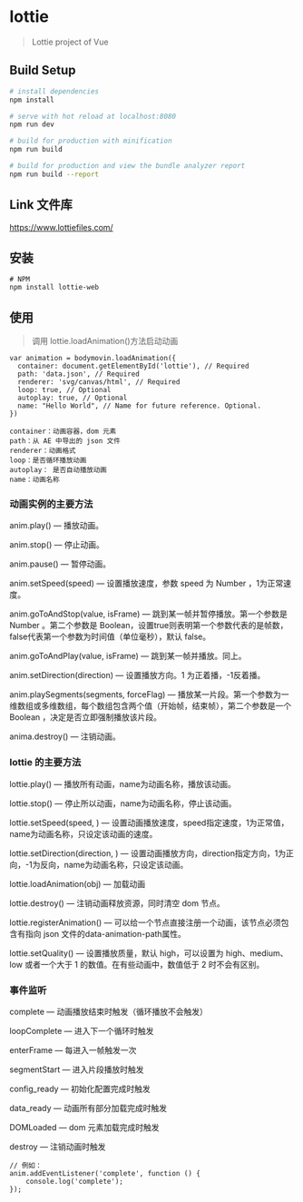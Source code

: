 # lottie

> Lottie project of Vue

## Build Setup

``` bash
# install dependencies
npm install

# serve with hot reload at localhost:8080
npm run dev

# build for production with minification
npm run build

# build for production and view the bundle analyzer report
npm run build --report
```
## Link 文件库
https://www.lottiefiles.com/

## 安装

```
# NPM
npm install lottie-web
```


## 使用

> 调用 lottie.loadAnimation()方法启动动画


```
var animation = bodymovin.loadAnimation({
  container: document.getElementById('lottie'), // Required
  path: 'data.json', // Required
  renderer: 'svg/canvas/html', // Required
  loop: true, // Optional
  autoplay: true, // Optional
  name: "Hello World", // Name for future reference. Optional.
})
```

```
container：动画容器，dom 元素
path：从 AE 中导出的 json 文件
renderer：动画格式
loop：是否循环播放动画
autoplay： 是否自动播放动画
name：动画名称
```
### 动画实例的主要方法

anim.play() — 播放动画。

anim.stop() — 停止动画。

anim.pause() — 暂停动画。

anim.setSpeed(speed) — 设置播放速度，参数 speed 为 Number ，1为正常速度。

anim.goToAndStop(value, isFrame) — 跳到某一帧并暂停播放。第一个参数是 Number 。第二个参数是 Boolean，设置true则表明第一个参数代表的是帧数，false代表第一个参数为时间值（单位毫秒），默认 false。

anim.goToAndPlay(value, isFrame) — 跳到某一帧并播放。同上。

anim.setDirection(direction) — 设置播放方向。1 为正着播，-1反着播。

anim.playSegments(segments, forceFlag) — 播放某一片段。第一个参数为一维数组或多维数组，每个数组包含两个值（开始帧，结束帧），第二个参数是一个 Boolean ，决定是否立即强制播放该片段。

anima.destroy() — 注销动画。

### lottie 的主要方法

lottie.play(<name>) — 播放所有动画，name为动画名称，播放该动画。

lottie.stop(<name>) — 停止所以动画，name为动画名称，停止该动画。

lottie.setSpeed(speed, <name>) — 设置动画播放速度，speed指定速度，1为正常值，name为动画名称，只设定该动画的速度。

lottie.setDirection(direction, <name>) — 设置动画播放方向，direction指定方向，1为正向，-1为反向，name为动画名称，只设定该动画。

lottie.loadAnimation(obj) — 加载动画

lottie.destroy() — 注销动画释放资源，同时清空 dom 节点。

lottie.registerAnimation() — 可以给一个节点直接注册一个动画，该节点必须包含有指向 json 文件的data-animation-path属性。

lottie.setQuality() — 设置播放质量，默认 high，可以设置为 high、medium、low 或者一个大于 1 的数值。在有些动画中，数值低于 2 时不会有区别。

### 事件监听

complete — 动画播放结束时触发（循环播放不会触发）

loopComplete — 进入下一个循环时触发

enterFrame — 每进入一帧触发一次

segmentStart — 进入片段播放时触发

config_ready — 初始化配置完成时触发

data_ready — 动画所有部分加载完成时触发

DOMLoaded — dom 元素加载完成时触发

destroy — 注销动画时触发


```
// 例如：
anim.addEventListener('complete', function () {
    console.log('complete');
});
```
